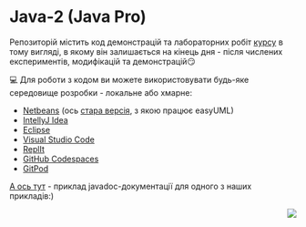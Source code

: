 # Java-2 (Java Pro)
Репозиторій містить код демонстрацій та лабораторних робіт [курсу](https://nt.ua/academy/java/nta-java2) в тому вигляді, в якому він залишається на кінець дня - після числених експериментів, модифікацій та демонстрацій:smirk:

:computer: Для роботи з кодом ви можете використовувати будь-яке середовище розробки - локальне або хмарне:
* [Netbeans](https://netbeans.apache.org/download/index.htm) (ось [стара версія](https://archive.org/download/jdk-8u111-nb-8_2), з якою працює easyUML)
* [IntellyJ Idea](https://www.jetbrains.com/ru-ru/idea/download/other.html)
* [Eclipse](https://www.eclipse.org/downloads/)
* [Visual Studio Code](https://code.visualstudio.com/docs/languages/java) 
* [ReplIt](https://replit.com/)
* [GitHub Codespaces](https://github.com/features/codespaces)
* [GitPod](https://www.gitpod.io/)

[А ось тут](https://liketaurus.github.io/Java-2/) - приклад javadoc-документації для одного з наших прикладів:) 

<img src="https://img.shields.io/badge/java-%23ED8B00.svg?style=for-the-badge&logo=java&logoColor=white" align="right">

